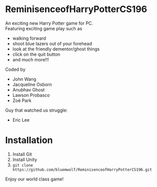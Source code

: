 # ReminisenceofHarryPotterCS196
An exciting new Harry Potter game for PC.  
Featuring exciting game play such as
 - walking forward
 - shoot blue lazers out of your forehead
 - look at the friendly dementor/ghost things
 - click on the quit button
 - and much more!!!

 Coded by
 - John Wang
 - Jacqueline Osborn
 - Anubhav Ghost
 - Lawson Probasco
 - Zoë Park

 Guy that watched us struggle:
 - Eric Lee

 # Installation

 1. Install Git
 2. Install Unity
 3. `git clone https://github.com/bluemwolf/ReminisenceofHarryPotterCS196.git`

 Enjoy our world class game!
